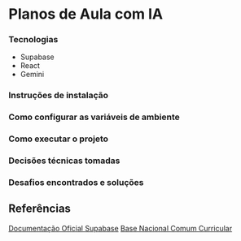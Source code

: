 # Planos de Aula com IA

### Tecnologias
- Supabase
- React
- Gemini

### Instruções de instalação

### Como configurar as variáveis de ambiente

### Como executar o projeto

### Decisões técnicas tomadas

### Desafios encontrados e soluções

## Referências
[Documentação Oficial Supabase](https://supabase.com/docs)
[Base Nacional Comum Curricular](https://basenacionalcomum.mec.gov.br/)